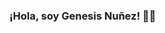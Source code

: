 ### ¡Hola, soy Genesis Nuñez! 👋😄

<!--
Estoy aprendiendo desarrollo de aplicaciones multiplataforma utilizando .NET. Cada semana subo nuevos proyectos y actualizo mis repositorios con el progreso de mis estudios. Puedes ver cómo evoluciona mi aprendizaje a través de los distintos proyectos y contribuciones que comparto aquí. ¡Siéntete libre de seguirme y dejar sugerencias o comentarios!

Cada proyecto es una oportunidad para aprender y mejorar. Mi compromiso con la educación continua me impulsa a mantenerme al día con las últimas tecnologías y prácticas de desarrollo.

**genesis-nf/genesis-nf** is a ✨ _special_ ✨ repository because its `README.md` (this file) appears on your GitHub profile.

Here are some ideas to get you started:

- 🔭 I’m currently working on ...
- 🌱 I’m currently learning ...
- 👯 I’m looking to collaborate on ...
- 🤔 I’m looking for help with ...
- 💬 Ask me about ...
- 📫 How to reach me: ...
-  Pronouns: ...
-  Fun fact: ...
-->
